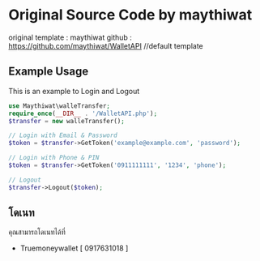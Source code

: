 # Original Source Code by maythiwat
original template : maythiwat
github : https://github.com/maythiwat/WalletAPI //default template

## Example Usage
This is an example to Login and Logout
```php
use Maythiwat\walleTransfer;
require_once(__DIR__ . '/WalletAPI.php');
$transfer = new walleTransfer();

// Login with Email & Password
$token = $transfer->GetToken('example@example.com', 'password');

// Login with Phone & PIN
$token = $transfer->GetToken('0911111111', '1234', 'phone');

// Logout
$transfer->Logout($token);
```

## โดเนท
คุณสามารถโดเนทได้ที่ 
- Truemoneywallet [ 0917631018 ]
